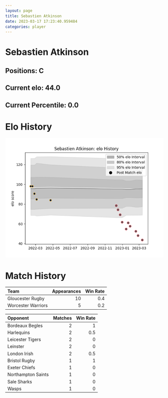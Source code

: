 ```yaml
---  
layout: page  
title: Sebastien Atkinson  
date: 2023-03-17 17:23:40.959484  
categories: player  
---
```

# Sebastien Atkinson

## Positions: C

## Current elo: 44.0

## Current Percentile: 0.0

# Elo History


![elo history](history_SebastienAtkinson.png)
# Match History


| Team               |   Appearances |   Win Rate |
|:-------------------|--------------:|-----------:|
| Gloucester Rugby   |            10 |        0.4 |
| Worcester Warriors |             5 |        0.2 |

| Opponent           |   Matches |   Win Rate |
|:-------------------|----------:|-----------:|
| Bordeaux Begles    |         2 |        1   |
| Harlequins         |         2 |        0.5 |
| Leicester Tigers   |         2 |        0   |
| Leinster           |         2 |        0   |
| London Irish       |         2 |        0.5 |
| Bristol Rugby      |         1 |        1   |
| Exeter Chiefs      |         1 |        0   |
| Northampton Saints |         1 |        0   |
| Sale Sharks        |         1 |        0   |
| Wasps              |         1 |        0   |